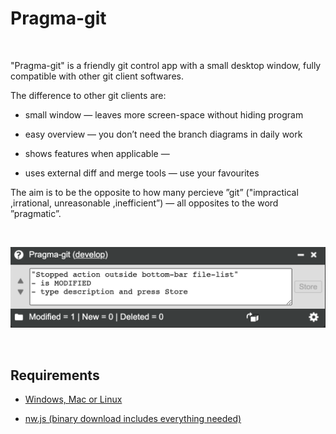 Pragma-git
==========

 

"Pragma-git" is a friendly git control app with a small desktop window, fully
compatible with other git client softwares.

The difference to other git clients are:

-   small window — leaves more screen-space without hiding program

-   easy overview — you don’t need the branch diagrams in daily work

-   shows features when applicable —

-   uses external diff and merge tools — use your favourites

The aim is to be the opposite to how many percieve ”git” ("impractical
,irrational, unreasonable ,inefficient”)  — all opposites to the word
”pragmatic”.

 

![](images/Pragma-git-screen-shot.png)

 

Requirements
------------

-   [Windows, Mac or Linux](https://github.com/nwjs/nw.js/wiki/Window)

-   [​nw.js (binary download includes everything
    needed)](https://github.com/nwjs/nw.js/wiki/Frameless-Window)
